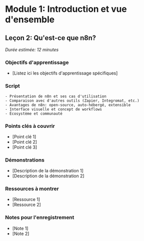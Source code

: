 # Module 1: Introduction et vue d'ensemble
## Leçon 2: Qu'est-ce que n8n?

*Durée estimée: 12 minutes*

### Objectifs d'apprentissage
- [Listez ici les objectifs d'apprentissage spécifiques]

### Script

```
- Présentation de n8n et ses cas d'utilisation
- Comparaison avec d'autres outils (Zapier, Integromat, etc.)
- Avantages de n8n: open-source, auto-hébergé, extensible
- Interface visuelle et concept de workflows
- Écosystème et communauté
```

### Points clés à couvrir
- [Point clé 1]
- [Point clé 2]
- [Point clé 3]

### Démonstrations
- [Description de la démonstration 1]
- [Description de la démonstration 2]

### Ressources à montrer
- [Ressource 1]
- [Ressource 2]

### Notes pour l'enregistrement
- [Note 1]
- [Note 2]
